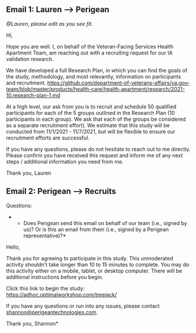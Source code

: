 ## Email 1: Lauren —> Perigean

_@Lauren, please edit as you see fit._


Hi, 

Hope you are well. I, on behalf of the Veteran-Facing Services Health Apartment Team, am reaching out with a recruiting request for our IA validation research.

We have developed a full Research Plan, in which you can find the goals of the study, methodology, and most relevantly, information on participants and recruitment. 
https://github.com/department-of-veterans-affairs/va.gov-team/blob/master/products/health-care/health-apartment/research/2021-10.research-plan-1.md

At a high level, our ask from you is to recruit and schedule 50 qualified participants for each of the 5 groups outlined in the Research Plan (10 participants in each group). We ask that each of the groups be considered as a separate recruitment effort). We estimate that this study will be conducted from 11/1/2021 - 11/7/2021, but will be flexible to ensure our recruitment efforts are successful. 

If you have any questions, please do not hesitate to reach out to me directly. Please confirm you have received this request and inform me of any next steps / additional information you need from me. 

Thank you,
Lauren
 

## Email 2: Perigean —> Recruits

Questions:
- * Does Perigean send this email on behalf of our team (i.e., signed by us)? Or is this an email from them (i.e., signed by a Perigean representative)?*

Hello,

Thank you for agreeing to participate in this study. This unmoderated activity shouldn’t take longer than 10 to 15 minutes to complete. You may do this activity either on a mobile, tablet, or desktop computer. There will be additional instructions before you begin.

Click this link to begin the study: https://adhoc.optimalworkshop.com/treejack/

If you have any questions or run into any issues, please contact shannon@perigeantechnologies.com.

Thank you,
Shannon*

